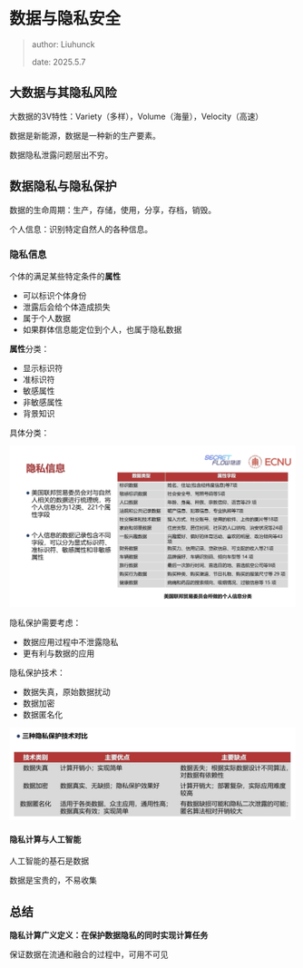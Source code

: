 # 数据与隐私安全

> author: Liuhunck
>
> date: 2025.5.7

## 大数据与其隐私风险

大数据的3V特性：Variety（多样），Volume（海量），Velocity（高速）

数据是新能源，数据是一种新的生产要素。

数据隐私泄露问题层出不穷。

## 数据隐私与隐私保护

数据的生命周期：生产，存储，使用，分享，存档，销毁。

个人信息：识别特定自然人的各种信息。

### 隐私信息

个体的满足某些特定条件的**属性**

- 可以标识个体身份
- 泄露后会给个体造成损失
- 属于个人数据
- 如果群体信息能定位到个人，也属于隐私数据

**属性**分类：

- 显示标识符
- 准标识符
- 敏感属性
- 非敏感属性
- 背景知识

具体分类：

![image-20250508111917678](a.assets/image-20250508111917678.png)

隐私保护需要考虑：

- 数据应用过程中不泄露隐私
- 更有利与数据的应用

隐私保护技术：

- 数据失真，原始数据扰动
- 数据加密
- 数据匿名化

![image-20250508112339835](a.assets/image-20250508112339835.png)

#### 隐私计算与人工智能

人工智能的基石是数据

数据是宝贵的，不易收集

## 总结

**隐私计算广义定义：在保护数据隐私的同时实现计算任务**

保证数据在流通和融合的过程中，可用不可见

